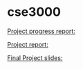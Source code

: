 # cse3000

[Project progress report:](https://docs.google.com/presentation/d/1MBBMW8D_XweRjrSdXKvytHukWzQUbLrzE5JQH831eJs/edit?usp=sharing)

[Project report:]() 

[Final Project slides:]()
